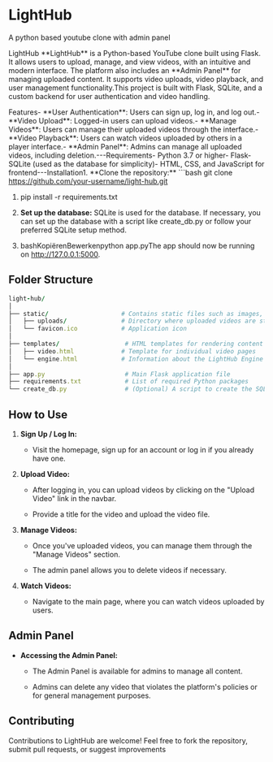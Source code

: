 # LightHub
A python based youtube clone with admin panel



LightHub **LightHub\*\* is a Python-based YouTube clone built using Flask. It allows users to upload, manage, and view videos, with an intuitive and modern interface. The platform also includes an \*\*Admin Panel\*\* for managing uploaded content. It supports video uploads, video playback, and user management functionality.This project is built with Flask, SQLite, and a custom backend for user authentication and video handling.

Features- \*\*User Authentication\*\*: Users can sign up, log in, and log out.- \*\*Video Upload\*\*: Logged-in users can upload videos.- \*\*Manage Videos\*\*: Users can manage their uploaded videos through the interface.- \*\*Video Playback\*\*: Users can watch videos uploaded by others in a player interface.- \*\*Admin Panel\*\*: Admins can manage all uploaded videos, including deletion.---Requirements- Python 3.7 or higher- Flask- SQLite (used as the database for simplicity)- HTML, CSS, and JavaScript for frontend---Installation1. \*\*Clone the repository:\*\* \`\`\`bash git clone https://github.com/your-username/light-hub.git

1.  pip install -r requirements.txt
    
2.  **Set up the database:** SQLite is used for the database. If necessary, you can set up the database with a script like create\_db.py or follow your preferred SQLite setup method.
    
3.  bashKopiërenBewerkenpython app.pyThe app should now be running on http://127.0.0.1:5000.
    

Folder Structure
----------------
```ruby
light-hub/
│
├── static/                    # Contains static files such as images, videos, and CSS
│   ├── uploads/               # Directory where uploaded videos are stored
│   └── favicon.ico            # Application icon
│
├── templates/                  # HTML templates for rendering content
│   ├── video.html             # Template for individual video pages
│   └── engine.html            # Information about the LightHub Engine
│
├── app.py                      # Main Flask application file
├── requirements.txt            # List of required Python packages
└── create_db.py                # (Optional) A script to create the SQLite database
```

How to Use
----------

1.  **Sign Up / Log In:**
    
    *   Visit the homepage, sign up for an account or log in if you already have one.
        
2.  **Upload Video:**
    
    *   After logging in, you can upload videos by clicking on the "Upload Video" link in the navbar.
        
    *   Provide a title for the video and upload the video file.
        
3.  **Manage Videos:**
    
    *   Once you've uploaded videos, you can manage them through the "Manage Videos" section.
        
    *   The admin panel allows you to delete videos if necessary.
        
4.  **Watch Videos:**
    
    *   Navigate to the main page, where you can watch videos uploaded by users.
        

Admin Panel
-----------

*   **Accessing the Admin Panel:**
    
    *   The Admin Panel is available for admins to manage all content.
        
    *   Admins can delete any video that violates the platform's policies or for general management purposes.
        

Contributing
------------

Contributions to LightHub are welcome! Feel free to fork the repository, submit pull requests, or suggest improvements
